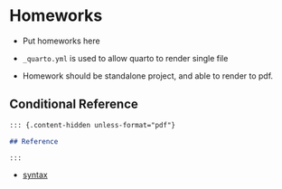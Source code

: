 # Homeworks

- Put homeworks here
- `_quarto.yml` is used to allow quarto to render single file

- Homework should be standalone project, and able to render to pdf.

## Conditional Reference 



```markdown
::: {.content-hidden unless-format="pdf"}

## Reference

:::
```

- [syntax](https://quarto.org/docs/authoring/conditional.html)